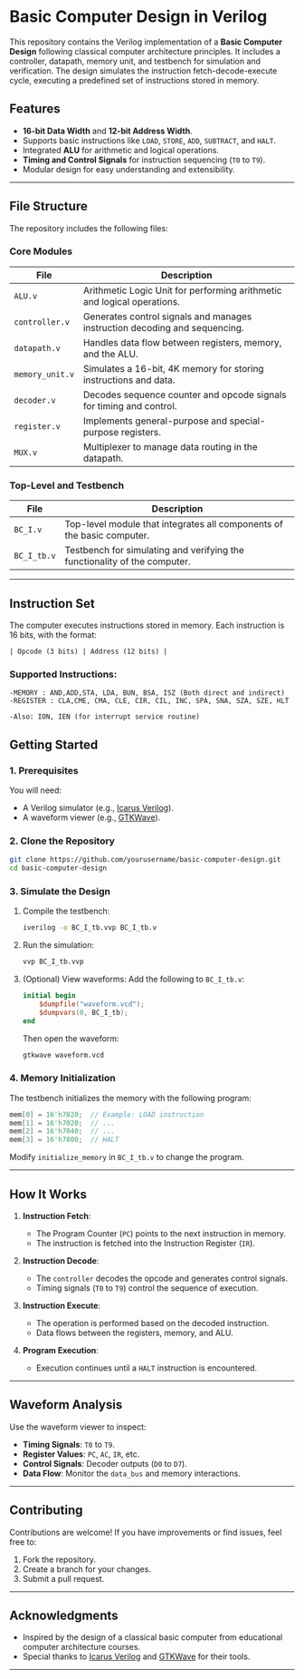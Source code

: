 
# **Basic Computer Design in Verilog**

This repository contains the Verilog implementation of a **Basic Computer Design** following classical computer architecture principles. It includes a controller, datapath, memory unit, and testbench for simulation and verification. The design simulates the instruction fetch-decode-execute cycle, executing a predefined set of instructions stored in memory.

## **Features**
- **16-bit Data Width** and **12-bit Address Width**.
- Supports basic instructions like `LOAD`, `STORE`, `ADD`, `SUBTRACT`, and `HALT`.
- Integrated **ALU** for arithmetic and logical operations.
- **Timing and Control Signals** for instruction sequencing (`T0` to `T9`).
- Modular design for easy understanding and extensibility.

---

## **File Structure**
The repository includes the following files:

### **Core Modules**
| File               | Description                                                                 |
|--------------------|-----------------------------------------------------------------------------|
| `ALU.v`            | Arithmetic Logic Unit for performing arithmetic and logical operations.     |
| `controller.v`     | Generates control signals and manages instruction decoding and sequencing.  |
| `datapath.v`       | Handles data flow between registers, memory, and the ALU.                  |
| `memory_unit.v`    | Simulates a 16-bit, 4K memory for storing instructions and data.            |
| `decoder.v`        | Decodes sequence counter and opcode signals for timing and control.         |
| `register.v`       | Implements general-purpose and special-purpose registers.                  |
| `MUX.v`            | Multiplexer to manage data routing in the datapath.                        |

### **Top-Level and Testbench**
| File               | Description                                                                 |
|--------------------|-----------------------------------------------------------------------------|
| `BC_I.v`           | Top-level module that integrates all components of the basic computer.      |
| `BC_I_tb.v`        | Testbench for simulating and verifying the functionality of the computer.   |

---

## **Instruction Set**
The computer executes instructions stored in memory. Each instruction is 16 bits, with the format:

```
| Opcode (3 bits) | Address (12 bits) |
```

### Supported Instructions:
```
-MEMORY : AND,ADD,STA, LDA, BUN, BSA, ISZ (Both direct and indirect)
-REGISTER : CLA,CME, CMA, CLE, CIR, CIL, INC, SPA, SNA, SZA, SZE, HLT

-Also: ION, IEN (for interrupt service routine)
```

## **Getting Started**

### **1. Prerequisites**
You will need:
- A Verilog simulator (e.g., [Icarus Verilog](https://iverilog.fandom.com/wiki/Installation)).
- A waveform viewer (e.g., [GTKWave](http://gtkwave.sourceforge.net/)).

### **2. Clone the Repository**
```bash
git clone https://github.com/yourusername/basic-computer-design.git
cd basic-computer-design
```

### **3. Simulate the Design**
1. Compile the testbench:
   ```bash
   iverilog -o BC_I_tb.vvp BC_I_tb.v
   ```
2. Run the simulation:
   ```bash
   vvp BC_I_tb.vvp
   ```
3. (Optional) View waveforms:
   Add the following to `BC_I_tb.v`:
   ```verilog
   initial begin
       $dumpfile("waveform.vcd");
       $dumpvars(0, BC_I_tb);
   end
   ```
   Then open the waveform:
   ```bash
   gtkwave waveform.vcd
   ```

### **4. Memory Initialization**
The testbench initializes the memory with the following program:
```verilog
mem[0] = 16'h7020;  // Example: LOAD instruction
mem[1] = 16'h7020;  // ...
mem[2] = 16'h7040;  // ...
mem[3] = 16'h7800;  // HALT
```
Modify `initialize_memory` in `BC_I_tb.v` to change the program.

---

## **How It Works**
1. **Instruction Fetch**:
   - The Program Counter (`PC`) points to the next instruction in memory.
   - The instruction is fetched into the Instruction Register (`IR`).

2. **Instruction Decode**:
   - The `controller` decodes the opcode and generates control signals.
   - Timing signals (`T0` to `T9`) control the sequence of execution.

3. **Instruction Execute**:
   - The operation is performed based on the decoded instruction.
   - Data flows between the registers, memory, and ALU.

4. **Program Execution**:
   - Execution continues until a `HALT` instruction is encountered.

---

## **Waveform Analysis**
Use the waveform viewer to inspect:
- **Timing Signals**: `T0` to `T9`.
- **Register Values**: `PC`, `AC`, `IR`, etc.
- **Control Signals**: Decoder outputs (`D0` to `D7`).
- **Data Flow**: Monitor the `data_bus` and memory interactions.

---

## **Contributing**
Contributions are welcome! If you have improvements or find issues, feel free to:
1. Fork the repository.
2. Create a branch for your changes.
3. Submit a pull request.

---

## **Acknowledgments**
- Inspired by the design of a classical basic computer from educational computer architecture courses.
- Special thanks to [Icarus Verilog](https://iverilog.fandom.com/wiki/Installation) and [GTKWave](http://gtkwave.sourceforge.net/) for their tools.

---
